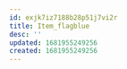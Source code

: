 ```yaml
---
id: exjk7iz7188b28p51j7vi2r
title: Item_flagblue
desc: ''
updated: 1681955249256
created: 1681955249256
---
```

